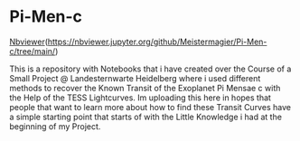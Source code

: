 # Pi-Men-c

[Nbviewer](https://nbviewer.jupyter.org/static/img/nav_logo.svg)(https://nbviewer.jupyter.org/github/Meistermagier/Pi-Men-c/tree/main/)

This is a repository with Notebooks that i have created over the Course of a Small Project @ Landesternwarte Heidelberg where i used different methods to recover the Known Transit of the Exoplanet Pi Mensae c with the Help of the TESS Lightcurves. Im uploading this here in hopes that people that want to learn more about how to find these Transit Curves have a simple starting point that starts of with the Little Knowledge i had at the beginning of my Project. 
